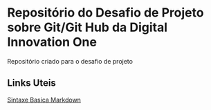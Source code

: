 # Repositório do Desafio de Projeto sobre Git/Git Hub da Digital Innovation One
Repositório criado para o desafio de projeto

## Links Uteis 

[Sintaxe Basica Markdown](https://www.markdownguide.org/basic-syntax/)
 
